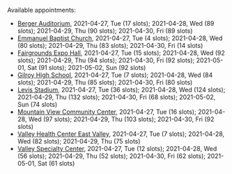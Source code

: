 Available appointments:

* [Berger Auditorium](https://schedulecare.sccgov.org/mychartprd/SignupAndSchedule/EmbeddedSchedule?id=132694&vt=1277&dept=101064003), 2021-04-27, Tue (17 slots); 2021-04-28, Wed (89 slots); 2021-04-29, Thu (90 slots); 2021-04-30, Fri (89 slots)
* [Emmanuel Baptist Church](https://schedulecare.sccgov.org/mychartprd/SignupAndSchedule/EmbeddedSchedule?id=132871&vt=1277&dept=101064006), 2021-04-27, Tue (4 slots); 2021-04-28, Wed (80 slots); 2021-04-29, Thu (83 slots); 2021-04-30, Fri (14 slots)
* [Fairgrounds Expo Hall](https://schedulecare.sccgov.org/mychartprd/SignupAndSchedule/EmbeddedSchedule?id=132726&vt=1277&dept=101064002), 2021-04-27, Tue (15 slots); 2021-04-28, Wed (92 slots); 2021-04-29, Thu (94 slots); 2021-04-30, Fri (92 slots); 2021-05-01, Sat (91 slots); 2021-05-02, Sun (92 slots)
* [Gilroy High School](https://schedulecare.sccgov.org/mychartprd/SignupAndSchedule/EmbeddedSchedule?id=132980&vt=1277&dept=101064008), 2021-04-27, Tue (7 slots); 2021-04-28, Wed (84 slots); 2021-04-29, Thu (85 slots); 2021-04-30, Fri (80 slots)
* [Levis Stadium](https://schedulecare.sccgov.org/mychartprd/SignupAndSchedule/EmbeddedSchedule?id=132723&vt=1277&dept=101064004), 2021-04-27, Tue (36 slots); 2021-04-28, Wed (124 slots); 2021-04-29, Thu (132 slots); 2021-04-30, Fri (68 slots); 2021-05-02, Sun (74 slots)
* [Mountain View Community Center](https://schedulecare.sccgov.org/mychartprd/SignupAndSchedule/EmbeddedSchedule?id=132472&vt=1277&dept=101064001), 2021-04-27, Tue (16 slots); 2021-04-28, Wed (97 slots); 2021-04-29, Thu (103 slots); 2021-04-30, Fri (92 slots)
* [Valley Health Center East Valley](https://schedulecare.sccgov.org/mychartprd/SignupAndSchedule/EmbeddedSchedule?id=132268&vt=1277&dept=101064007), 2021-04-27, Tue (7 slots); 2021-04-28, Wed (82 slots); 2021-04-29, Thu (75 slots)
* [Valley Specialty Center](https://schedulecare.sccgov.org/mychartprd/SignupAndSchedule/EmbeddedSchedule?id=132277&vt=1277&dept=101001072), 2021-04-27, Tue (12 slots); 2021-04-28, Wed (56 slots); 2021-04-29, Thu (52 slots); 2021-04-30, Fri (62 slots); 2021-05-01, Sat (61 slots)
